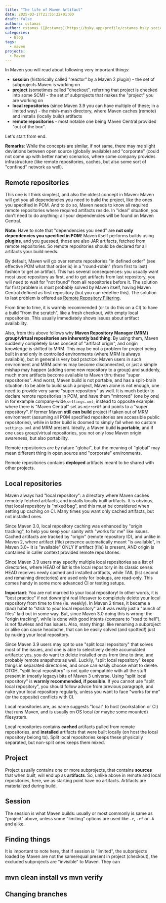 ```yaml
---
title: "The life of Maven Artifact"
date: 2025-03-17T21:55:22+01:00
draft: false
authors: cstamas
author: cstamas ([@cstamas](https://bsky.app/profile/cstamas.bsky.social))
categories:
  - Blog
tags:
  - maven
projects:
  - Maven
---
```


In Maven you will read about following very important things:
* **session** (historically called "reactor" by a Maven 2 plugin) - the set of subprojects Maven is working on
* **project** (sometimes called "checkout", referring that project is checked into some SCM) - the set of subprojects that makes the "project" you are working on
* **local repositories** (since Maven 3.9 you can have multiple of these; in a limited way) - the mish-mash directory, where Maven caches (remote) and installs (locally build) artifacts
* **remote repositories** - most notable one being Maven Central provided "out of the box".

Let's start from end.

**Remarks**: While the concepts are similar, if not same, there may me slight deviations between open source (globally
available) and "corporate" (could not come up with better name) scenarios, where some company provides infrastructure 
(like remote repositories, caches, but also some sort of "confined" network as well).

## Remote repositories

This one is I think simplest, and also the oldest concept in Maven: Maven will get you all dependencies you need to 
build the project, like the ones you specified in POM. And to do so, Maven needs to know all required remote repositories 
where required artifacts reside. In "ideal" situation, you don't need to do anything: all your dependencies will be 
found on Maven Central.

**Note:** Have to note that "dependencies you need" are **not only dependencies you specified in POM**! Maven itself
performs builds using **plugins**, and you guessed, those are also JAR artifacts, fetched from remote repositories.
So remote repositories should be declared for all artifacts your build needs.

By default, Maven will go over remote repositories "in defined order" (see effective POM what that order is) in a 
"round-robin" (from first to last) fashion to get an artifact. This has several consequences: you usually want most
used repository as first, and to get artifacts from last repository, you will need to wait for "not found" from all
repositories before it. The solution for first problem is most probably solved by Maven itself, having Maven Central
defined as first repository (but you can redefine this). The solution to last problem is offered as 
[Remote Repository Filtering](https://maven.apache.org/resolver/remote-repository-filtering.html).

From time to time, it is warmly recommended (or to do this on a CI) to have a build "from the scratch", like a fresh
checkout, with empty local repositories. This usually immediately shows issues about artifact availability.

Also, from this above follows why **Maven Repository Manager (MRM) group/virtual repositories are inherently bad thing**:
By using them, Maven suddenly completely loses concept of "artifact origin", and origin knowledge is shifted to MRM.
This may be not a problem for project being built in and only in controlled environments (where MRM is always available),
but in general is very bad practice: Maven users in such environment and MRM admins may become disconnected, or just
a simple mishap may happen (adding some new repository to a group) and suddenly, much more artifacts become available
to Maven thru these "super repositories". And worst, Maven build is not portable, and has a split-brain situation:
to be able to build such a project, Maven alone is not enough, one need to provide very same "super repository" as 
well. It is much better to declare remote repositories in POM, and have them "mirrored" (one by one) in for example
company-wide `settings.xml`, instead to opposite example: where there is "Maven Central" set as `mirrorOf` and points
to a "super repository". If former Maven **still can build** project if taken out of MRM environment (assuming all
POM specified repositories are accessible public repositories), while in latter build is doomed to simply fail when
no custom `settings.xml` and MRM present. Ideally, a Maven build **is portable**, and if one uses group/virtual
repositories, you not only lose Maven origin awareness, but also portability.

Remote repositories are by nature "global", but the meaning of "global" may mean different thing in open source and
"corporate" environments.

Remote repositories contains **deployed** artifacts meant to be shared with other projects.

## Local repositories

Maven always had "local repository": a directory where Maven caches remotely fetched artifacts, and installs locally
built artifacts. It is obvious, that local repository is "mixed bag", and this must be considered when setting up
caching on CI. Many times you want only cached artifacts, but not installed ones.

Since Maven 3.0, local repository caching was enhanced by "origin tracking", to help you keep your sanity with 
"works for me" like issues. Cached artifacts are tracked by "origin" (remote repository ID), and unlike in Maven 2, 
where artifact (file) presence automatically meant "is available", in Maven 3.0+ it is "available" ONLY if artifact
(file) is present, AND origin is contained in caller context provided remote repositories.

Since Maven 3.9 users may specify multiple local repositories as a list of directories, where HEAD of list is the 
local repository in its classic sense: HEAD receives newly cached and installed artifacts, while TAIL 
(list second and remaining directories) are used only for lookups, are read-only. This comes handy in some more 
advanced CI or testing setups.

**Important**: You are not married to your local repository! In other words, it is "best practice" if not downright
real lifesaver to completely delete your local repository from time to time (ie. weekly). In Maven 2 times, it became
a (bad) habit to "stick to your local repository" as it was really just a "bunch of files" laid out in some way.
But, since Maven 3.0 doing this is wrong: the "origin tracking", while is done with good intents (compare to
"road to hell"), is not flawless and has issues. Also, many things, like renaming a subproject or alike can cause 
headache, that can be easily solved (and spotted!) just by nuking your local repository. 

Since Maven 3.9 users may opt to use "split local repository" that solves most of the issues, and one is able to
selectively delete accumulated artifacts: yes, you do want to delete installed ones from time to time,
and probably remote snapshots as well. Luckily, "split local repository" keeps things in separated directories, and
once can easily choose what to delete. OTOH, "split local repository" is not quite compatible with all the stuff present in
(mostly legacy) bits of Maven 3 universe. Using "split local repository" is **warmly recommended, if possible**.
If you cannot use "split local repository", you should follow advice from previous paragraph, and nuke your local
repository regularly, unless you want to face "works for me" (or the opposite) conflicts with CI.

Local repositories are, as name suggests "local" to host (workstation or CI) that runs Maven, and is usually on 
OS local (or maybe some mounted) filesystem.

Local repositories contains **cached** artifacts pulled from remote repositories, and **installed** artifacts
that were built locally (on host the local repository belong to). Split local repositories keeps these physically
separated, but non-split ones keeps them mixed.

## Project

Project usually contains one or more subprojects, that contains **sources** that when built, will end up as 
**artifacts**. So, unlike above in remote and local repositories, here, we as starting point have no artifacts.
Artifacts are materialized during build.

## Session

The session is what Maven builds: usually or most commonly is same as "project" above, unless some "limiting" options 
are used like `-r`, `-rf` or `-N` and alike. 


## Finding things

It is important to note here, that if session is
"limited", the subprojects loaded by Maven are not the same/equal present in project (checkout), the excluded
subprojects are "invisible" to Maven. They can 

## mvn clean install vs mvn verify

## Changing branches